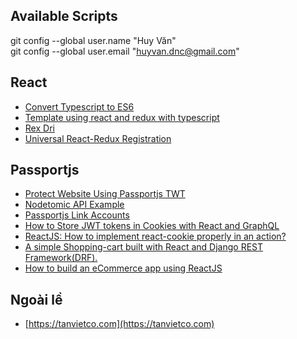 ## Available Scripts
git config --global user.name "Huy Văn"\
git config --global user.email "huyvan.dnc@gmail.com"
## React
- [Convert Typescript to ES6](https://www.typescriptlang.org)
- [Template using react and redux with typescript](https://skyloud.dev/etienne.fachaux/template-react-redux)
- [Rex Dri](https://gitlab.utc.fr/rex-dri/rex-dri)
- [Universal React-Redux Registration](https://github.com/simpletut/Universal-React-Redux-Registration)
## Passportjs
- [Protect Website Using Passportjs TWT](https://developerhandbook.com/passport.js/protect-website-using-passportjs-jwt)
- [Nodetomic API Example](https://github.com/kevoj/nodetomic-api)
- [Passportjs Link Accounts](https://github.com/scotch-io/easy-node-authentication)
- [How to Store JWT tokens in Cookies with React and GraphQL](https://www.youtube.com/watch?v=7C3rPbXmm44)
- [ReactJS: How to implement react-cookie properly in an action?](https://stackoverflow.com/questions/53293002/reactjs-how-to-implement-react-cookie-properly-in-an-action)
- [A simple Shopping-cart built with React and Django REST Framework(DRF).](https://gitlab.com/topic-tutorials/shopping-cart-with-reactjs-and-django-restful/-/tree/master)
- [How to build an eCommerce app using ReactJS](https://www.simform.com/build-ecommerce-app-reactjs)


## Ngoài lề
- [https://tanvietco.com](https://tanvietco.com)